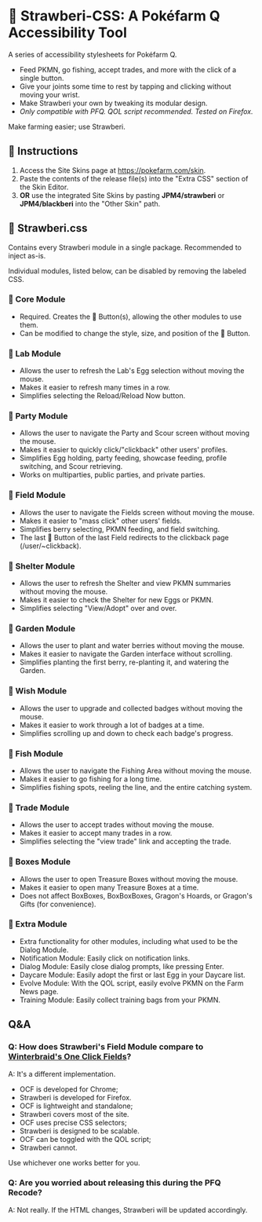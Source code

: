# 🍓 Strawberi-CSS: A Pokéfarm Q Accessibility Tool

A series of accessibility stylesheets for Pokéfarm Q.
- Feed PKMN, go fishing, accept trades, and more with the click of a single button.
- Give your joints some time to rest by tapping and clicking without moving your wrist.
- Make Strawberi your own by tweaking its modular design.
- *Only compatible with PFQ. QOL script recommended. Tested on Firefox.*

Make farming easier; use Strawberi.

## 🍓 Instructions
1. Access the Site Skins page at https://pokefarm.com/skin.
2. Paste the contents of the release file(s) into the "Extra CSS" section of the Skin Editor.
3. **OR** use the integrated Site Skins by pasting **JPM4/strawberi** or **JPM4/blackberi** into the "Other Skin" path.

## 🍓 Strawberi.css
Contains every Strawberi module in a single package. Recommended to inject as-is.

Individual modules, listed below, can be disabled by removing the labeled CSS.

### 🍓 Core Module
- Required. Creates the 🍓 Button(s), allowing the other modules to use them.
- Can be modified to change the style, size, and position of the 🍓 Button.

### 🍓 Lab Module
- Allows the user to refresh the Lab's Egg selection without moving the mouse.
- Makes it easier to refresh many times in a row.
- Simplifies selecting the Reload/Reload Now button.

### 🍓 Party Module
- Allows the user to navigate the Party and Scour screen without moving the mouse.
- Makes it easier to quickly click/"clickback" other users' profiles.
- Simplifies Egg holding, party feeding, showcase feeding, profile switching, and Scour retrieving.
- Works on multiparties, public parties, and private parties.

### 🍓 Field Module
- Allows the user to navigate the Fields screen without moving the mouse.
- Makes it easier to "mass click" other users' fields.
- Simplifies berry selecting, PKMN feeding, and field switching.
- The last 🍓 Button of the last Field redirects to the clickback page (/user/~clickback).

### 🍓 Shelter Module
- Allows the user to refresh the Shelter and view PKMN summaries without moving the mouse.
- Makes it easier to check the Shelter for new Eggs or PKMN.
- Simplifies selecting "View/Adopt" over and over.

### 🍓 Garden Module
- Allows the user to plant and water berries without moving the mouse.
- Makes it easier to navigate the Garden interface without scrolling.
- Simplifies planting the first berry, re-planting it, and watering the Garden.

### 🍓 Wish Module
- Allows the user to upgrade and collected badges without moving the mouse.
- Makes it easier to work through a lot of badges at a time.
- Simplifies scrolling up and down to check each badge's progress.

### 🍓 Fish Module
- Allows the user to navigate the Fishing Area without moving the mouse.
- Makes it easier to go fishing for a long time.
- Simplifies fishing spots, reeling the line, and the entire catching system.

### 🍓 Trade Module
- Allows the user to accept trades without moving the mouse.
- Makes it easier to accept many trades in a row.
- Simplifies selecting the "view trade" link and accepting the trade.

### 🍓 Boxes Module
- Allows the user to open Treasure Boxes without moving the mouse.
- Makes it easier to open many Treasure Boxes at a time.
- Does not affect BoxBoxes, BoxBoxBoxes, Gragon's Hoards, or Gragon's Gifts (for convenience).

### 🍓 Extra Module
- Extra functionality for other modules, including what used to be the Dialog Module.
- Notification Module: Easily click on notification links.
- Dialog Module: Easily close dialog prompts, like pressing Enter.
- Daycare Module: Easily adopt the first or last Egg in your Daycare list.
- Evolve Module: With the QOL script, easily evolve PKMN on the Farm News page.
- Training Module: Easily collect training bags from your PKMN.

## Q&A

### Q: How does Strawberi's Field Module compare to [Winterbraid's One Click Fields](https://pfq.link/~Mzx6)?
A: It's a different implementation.
- OCF is developed for Chrome;
- Strawberi is developed for Firefox.
- OCF is lightweight and standalone;
- Strawberi covers most of the site.
- OCF uses precise CSS selectors;
- Strawberi is designed to be scalable.
- OCF can be toggled with the QOL script;
- Strawberi cannot.

Use whichever one works better for you.

### Q: Are you worried about releasing this during the PFQ Recode?
A: Not really. If the HTML changes, Strawberi will be updated accordingly.
